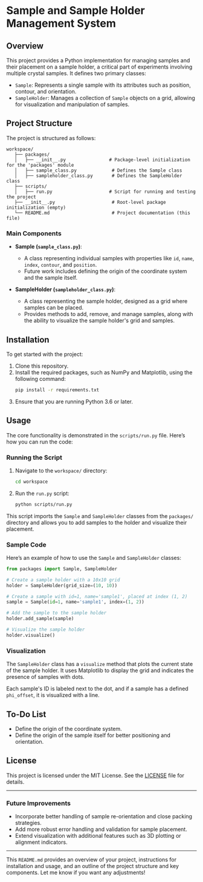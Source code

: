 # Sample and Sample Holder Management System

## Overview

This project provides a Python implementation for managing samples and their placement on a sample holder, a critical part of experiments involving multiple crystal samples. It defines two primary classes:
- `Sample`: Represents a single sample with its attributes such as position, contour, and orientation.
- `SampleHolder`: Manages a collection of `Sample` objects on a grid, allowing for visualization and manipulation of samples.

## Project Structure

The project is structured as follows:

```
workspace/
   ├── packages/
   │   ├── __init__.py                # Package-level initialization for the 'packages' module
   │   ├── sample_class.py             # Defines the Sample class
   │   ├── sampleholder_class.py       # Defines the SampleHolder class
   ├── scripts/
   │   ├── run.py                     # Script for running and testing the project
   ├── __init__.py                     # Root-level package initialization (empty)
   └── README.md                       # Project documentation (this file)
```

### Main Components

- **Sample (`sample_class.py`)**:
  - A class representing individual samples with properties like `id`, `name`, `index`, `contour`, and `position`.
  - Future work includes defining the origin of the coordinate system and the sample itself.

- **SampleHolder (`sampleholder_class.py`)**:
  - A class representing the sample holder, designed as a grid where samples can be placed.
  - Provides methods to add, remove, and manage samples, along with the ability to visualize the sample holder's grid and samples.

## Installation

To get started with the project:

1. Clone this repository.
2. Install the required packages, such as NumPy and Matplotlib, using the following command:
   ```bash
   pip install -r requirements.txt
   ```
3. Ensure that you are running Python 3.6 or later.

## Usage

The core functionality is demonstrated in the `scripts/run.py` file. Here’s how you can run the code:

### Running the Script

1. Navigate to the `workspace/` directory:
   ```bash
   cd workspace
   ```

2. Run the `run.py` script:
   ```bash
   python scripts/run.py
   ```

This script imports the `Sample` and `SampleHolder` classes from the `packages/` directory and allows you to add samples to the holder and visualize their placement.

### Sample Code

Here’s an example of how to use the `Sample` and `SampleHolder` classes:

```python
from packages import Sample, SampleHolder

# Create a sample holder with a 10x10 grid
holder = SampleHolder(grid_size=(10, 10))

# Create a sample with id=1, name='sample1', placed at index (1, 2)
sample = Sample(id=1, name='sample1', index=(1, 2))

# Add the sample to the sample holder
holder.add_sample(sample)

# Visualize the sample holder
holder.visualize()
```

### Visualization

The `SampleHolder` class has a `visualize` method that plots the current state of the sample holder. It uses Matplotlib to display the grid and indicates the presence of samples with dots.

Each sample's ID is labeled next to the dot, and if a sample has a defined `phi_offset`, it is visualized with a line.

## To-Do List

- Define the origin of the coordinate system.
- Define the origin of the sample itself for better positioning and orientation.

## License

This project is licensed under the MIT License. See the [LICENSE](LICENSE) file for details.

---

### Future Improvements
- Incorporate better handling of sample re-orientation and close packing strategies.
- Add more robust error handling and validation for sample placement.
- Extend visualization with additional features such as 3D plotting or alignment indicators.

---

This `README.md` provides an overview of your project, instructions for installation and usage, and an outline of the project structure and key components. Let me know if you want any adjustments!